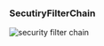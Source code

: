 ### SecutiryFilterChain
![security filter chain](https://user-images.githubusercontent.com/80368511/166643611-6932520e-bf4b-4aec-b253-05cab50fdd64.png)



